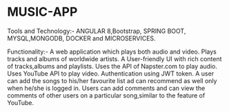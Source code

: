 # MUSIC-APP

Tools and Technology:-
ANGULAR 8,Bootstrap,
SPRING BOOT,
MYSQL,MONGODB,
DOCKER and MICROSERVICES.

Functionality:-
A web application which plays both audio and video.
Plays tracks and albums of worldwide artists.
A User-friendly UI with rich content of tracks,albums and playlists.
Uses the API of Napster.com to play audio.
Uses YouTube API to play video.
Authentication using JWT token.
A user can add the songs to his/her favourite list ad can recommend as well only when he/she is logged in.
Users can add comments and can view the comments of other users on a particular song,similar to the feature of YouTube.
